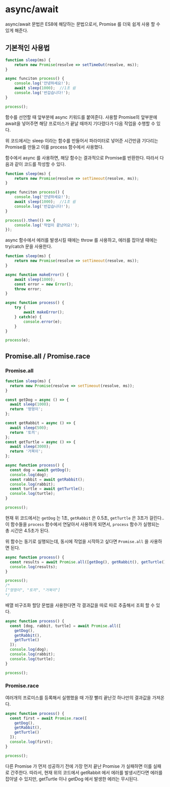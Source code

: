 # async/await

async/await 문법은 ES8에 해당하는 문법으로서, Promise 를 더욱 쉽게 사용 할 수 있게 해준다.

## 기본적인 사용법

```javascript
function sleep(ms) {
    return new Promise(resolve => setTimeOut(resolve, ms));
}

async funciton process() {
    console.log('안녕하세요!');
    await sleep(1000);  //1초 쉼
    console.log('반갑습니다!');
}

process();
```

함수를 선언할 때 앞부분에 async 키워드를 붙여준다.
사용할 Promise의 앞부분에 await을 넣어주면 해당 프로미스가 끝날 때까지 기다렸다가 다음 작업을 수행할 수 있다.

위 코드에서는 sleep 이라는 함수를 만들어서 파라미터로 넣어준 시간만큼 기다리는 Promise를 만들고 이를 process 함수에서 사용했다.

함수에서 async 를 사용하면, 해당 함수는 결과적으로 Promise를 반환한다.
따라서 다음과 같이 코드를 작성할 수 있다.

```javascript
function sleep(ms) {
    return new Promise(resolve => setTimeout(resolve, ms));
}

async funciton process() {
    console.log('안녕하세요!');
    await sleep(1000);  //1초 쉼
    console.log('반갑습니다!');
}

process().then(() => {
    console.log('작업이 끝났어요!');
});
```

async 함수에서 에러를 발생시킬 때에는 throw 를 사용하고, 에러를 잡아낼 때에는 try/catch 문을 사용한다.

```javascript
function sleep(ms) {
    return new Promise(resolve => setTimeout(resolve, ms));
}

async function makeError() {
    await sleep(1000);
    const error = new Error();
    throw error;
}

async function process() {
    try {
        await makeError();
    } catch(e) {
        console.error(e);
    }
}

process(e);
```

## Promise.all / Promise.race

### Promise.all

```javascript
function sleep(ms) {
  return new Promise(resolve => setTimeout(resolve, ms));
}

const getDog = async () => {
  await sleep(1000);
  return '멍멍이';
};

const getRabbit = async () => {
  await sleep(500);
  return '토끼';
};
const getTurtle = async () => {
  await sleep(3000);
  return '거북이';
};

async function process() {
  const dog = await getDog();
  console.log(dog);
  const rabbit = await getRabbit();
  console.log(rabbit);
  const turtle = await getTurtle();
  console.log(turtle);
}

process();
```

현재 위 코드에서는 `getDog` 는 1초, `getRabbit` 은 0.5초, `getTurtle` 은 3초가 걸린다.. 이 함수들을 `process` 함수에서 연달아서 사용하게 되면서, `process` 함수가 실행되는 총 시간은 4.5초가 된다.

위 함수는 동기로 실행되는데, 동시에 작업을 시작하고 싶다면 `Promise.all` 을 사용하면 된다.

```javascript
async function process() {
  const results = await Promise.all([getDog(), getRabbit(), getTurtle()]);
  console.log(results);
}

process();
/*
["멍멍이", "토끼", "거북이"]
*/
```

배열 비구조화 할당 문법을 사용한다면 각 결과값을 따로 따로 추출해서 조회 할 수 있다.

```javascript
async function process() {
  const [dog, rabbit, turtle] = await Promise.all([
    getDog(),
    getRabbit(),
    getTurtle()
  ]);
  console.log(dog);
  console.log(rabbit);
  console.log(turtle);
}

process();
```

### Promise.race

여러개의 프로미스를 등록해서 실행했을 때 가장 빨리 끝난것 하나만의 결과값을 가져온다.

```javascript
async function process() {
  const first = await Promise.race([
    getDog(),
    getRabbit(),
    getTurtle()
  ]);
  console.log(first);
}

process();
```

다른 Promise 가 먼저 성공하기 전에 가장 먼저 끝난 Promise 가 실패하면 이를 실패로 간주한다. 따라서, 현재 위의 코드에서 getRabbit 에서 에러를 발생시킨다면 에러를 잡아낼 수 있지만, getTurtle 이나 getDog 에서 발생한 에러는 무시된다.

